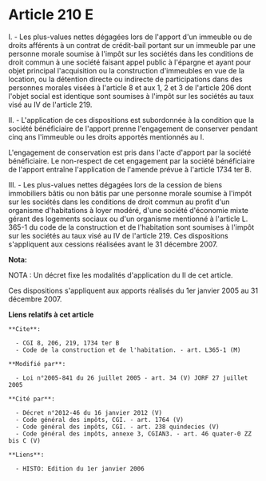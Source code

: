 # Article 210 E

I. - Les plus-values nettes dégagées lors de l'apport d'un immeuble ou de droits afférents à un contrat de crédit-bail
portant sur un immeuble par une personne morale soumise à l'impôt sur les sociétés dans les conditions de droit commun à une
société faisant appel public à l'épargne et ayant pour objet principal l'acquisition ou la construction d'immeubles en vue de
la location, ou la détention directe ou indirecte de participations dans des personnes morales visées à l'article 8 et aux 1,
2 et 3 de l'article 206 dont l'objet social est identique sont soumises à l'impôt sur les sociétés au taux visé au IV de
l'article 219.

II. - L'application de ces dispositions est subordonnée à la condition que la société bénéficiaire de l'apport prenne
l'engagement de conserver pendant cinq ans l'immeuble ou les droits apportés mentionnés au I.

L'engagement de conservation est pris dans l'acte d'apport par la société bénéficiaire. Le non-respect de cet engagement par
la société bénéficiaire de l'apport entraîne l'application de l'amende prévue à l'article 1734 ter B.

III. - Les plus-values nettes dégagées lors de la cession de biens immobiliers bâtis ou non bâtis par une personne morale
soumise à l'impôt sur les sociétés dans les conditions de droit commun au profit d'un organisme d'habitations à loyer modéré,
d'une société d'économie mixte gérant des logements sociaux ou d'un organisme mentionné à l'article L. 365-1 du code de la
construction et de l'habitation sont soumises à l'impôt sur les sociétés au taux visé au IV de l'article 219. Ces
dispositions s'appliquent aux cessions réalisées avant le 31 décembre 2007.

**Nota:**

NOTA : Un décret fixe les modalités d'application du II de cet article.

Ces dispositions s'appliquent aux apports réalisés du 1er janvier 2005 au 31 décembre 2007.

**Liens relatifs à cet article**

	**Cite**:

	  - CGI 8, 206, 219, 1734 ter B
	  - Code de la construction et de l'habitation. - art. L365-1 (M)

	**Modifié par**:

	  - Loi n°2005-841 du 26 juillet 2005 - art. 34 (V) JORF 27 juillet 2005

	**Cité par**:

	  - Décret n°2012-46 du 16 janvier 2012 (V)
	  - Code général des impôts, CGI. - art. 1764 (V)
	  - Code général des impôts, CGI. - art. 238 quindecies (V)
	  - Code général des impôts, annexe 3, CGIAN3. - art. 46 quater-0 ZZ bis C (V)

	**Liens**:

	  - HISTO: Edition du 1er janvier 2006

